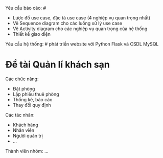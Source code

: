 

Yêu cầu báo cáo: #
- Lược đồ use case, đặc tả use case (4 nghiệp vụ quan trọng nhất)
- Vẽ Sequence diagram cho các luồng xử lý use case
- Vẽ Activity diagram cho các nghiệp vụ quan trọng của hệ thống
- Thiết kế giao diện

Yêu cầu hệ thống: # phát triển website với Python Flask và CSDL MySQL

# Đề tài  Quản lí khách sạn

Các chức năng:
- Đặt phòng
- Lập phiếu thuê phòng
- Thống kê, báo cáo
- Thay đổi quy định

Các tác nhân:
- Khách hàng
- Nhân viên
- Người quản trị
- ...

Thành viên nhóm:
...




